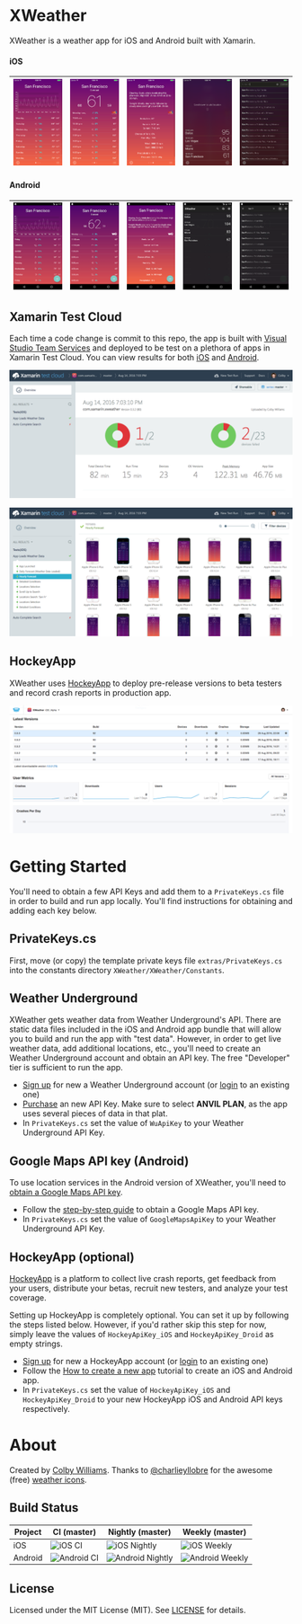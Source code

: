 # XWeather
XWeather is a weather app for iOS and Android built with Xamarin.

#### iOS
![ios-daily](/images/xweather-ios-daily.png?raw=true "ios-daily") | ![ios-hourly](/images/xweather-ios-hourly.png?raw=true "ios-hourly") | ![ios-details](/images/xweather-ios-details.png?raw=true "ios-details") | ![ios-locations](/images/xweather-ios-locations.png?raw=true "ios-locations") | ![ios-search](/images/xweather-ios-search.png?raw=true "ios-search")
:-------------------------:|:-------------------------:|:-------------------------:|:-------------------------:|:-------------------------:

#### Android
![android-daily](/images/xweather-android-daily.png?raw=true "android-daily") | ![android-hourly](/images/xweather-android-hourly.png?raw=true "android-hourly") | ![android-details](/images/xweather-android-details.png?raw=true "android-details") | ![android-locations](/images/xweather-android-locations.png?raw=true "android-locations") | ![android-search](/images/xweather-android-search.png?raw=true "android-search")
:-------------------------:|:-------------------------:|:-------------------------:|:-------------------------:|:-------------------------:


## Xamarin Test Cloud

Each time a code change is commit to this repo, the app is built with [Visual Studio Team Services][16] and deployed to be test on a plethora of apps in Xamarin Test Cloud. You can view results for both [iOS][14] and [Android][15].

![Screenshots](/images/xweather-xtc-overview.png?raw=true "XWeather XTC overview")

![Screenshots](/images/xweather-xtc-details.png?raw=true "XWeather XTC details")


## HockeyApp

XWeather uses [HockeyApp][10] to deploy pre-release versions to beta testers and record crash reports in production app.

![Screenshots](/images/xweather-ha.png?raw=true "XWeather on HockeyApp")


# Getting Started

You'll need to obtain a few API Keys and add them to a `PrivateKeys.cs` file in order to build and run app locally.  You'll find instructions for obtaining and adding each key below.


## PrivateKeys.cs

First, move (or copy) the template private keys file `extras/PrivateKeys.cs` into the constants directory `XWeather/XWeather/Constants`.


## Weather Underground

XWeather gets weather data from Weather Underground's API.  There are static data files included in the iOS and Android app bundle that will allow you to build and run the app with "test data".  However, in order to get live weather data, add additional locations, etc., you'll need to create an Weather Underground account and obtain an API key.  The free "Developer" tier is sufficient to run the app.

* [Sign up][6] for new a Weather Underground account (or [login][8] to an existing one)
* [Purchase][7] an new API Key.  Make sure to select **ANVIL PLAN**, as the app uses several pieces of data in that plat.
* In `PrivateKeys.cs` set the value of `WuApiKey` to your Weather Underground API Key.


## Google Maps API key (Android)

To use location services in the Android version of XWeather, you'll need to [obtain a Google Maps API key][9].

* Follow the [step-by-step guide][9] to obtain a Google Maps API key.
* In `PrivateKeys.cs` set the value of `GoogleMapsApiKey` to your Weather Underground API Key.


## HockeyApp (optional)

[HockeyApp][10] is a platform to collect live crash reports, get feedback from your users, distribute your betas, recruit new testers, and analyze your test coverage.

Setting up HockeyApp is completely optional.  You can set it up by following the steps listed below.  However, if you'd rather skip this step for now, simply leave the values of `HockeyApiKey_iOS` and `HockeyApiKey_Droid` as empty strings.

* [Sign up][12] for new a HockeyApp account (or [login][13] to an existing one)
* Follow the [How to create a new app][11] tutorial to create an iOS and Android app.
* In `PrivateKeys.cs` set the value of `HockeyApiKey_iOS` and `HockeyApiKey_Droid` to your new HockeyApp iOS and Android API keys respectively.


# About

Created by [Colby Williams][19].  Thanks to [@charlieyllobre][18] for the awesome (free) [weather icons][17]. 


## Build Status

| Project | CI (master)      | Nightly (master)      | Weekly (master)      |
|---------|------------------|-----------------------|----------------------|
| iOS     | ![iOS CI][0]     | ![iOS Nightly][1]     | ![iOS Weekly][2]     |
| Android | ![Android CI][3] | ![Android Nightly][4] | ![Android Weekly][5] |



## License

Licensed under the MIT License (MIT).  See [LICENSE][20] for details.


[0]:https://xamarin-partners.visualstudio.com/_apis/public/build/definitions/3b9eb138-c0a3-4290-b1af-21afab9de1ce/9/badge
[1]:https://xamarin-partners.visualstudio.com/_apis/public/build/definitions/3b9eb138-c0a3-4290-b1af-21afab9de1ce/7/badge
[2]:https://xamarin-partners.visualstudio.com/_apis/public/build/definitions/3b9eb138-c0a3-4290-b1af-21afab9de1ce/11/badge
[3]:https://xamarin-partners.visualstudio.com/_apis/public/build/definitions/3b9eb138-c0a3-4290-b1af-21afab9de1ce/10/badge
[4]:https://xamarin-partners.visualstudio.com/_apis/public/build/definitions/3b9eb138-c0a3-4290-b1af-21afab9de1ce/8/badge
[5]:https://xamarin-partners.visualstudio.com/_apis/public/build/definitions/3b9eb138-c0a3-4290-b1af-21afab9de1ce/12/badge

[6]:http://bit.ly/xweather-api-wu-register
[7]:http://bit.ly/xweather-api-wu
[8]:http://bit.ly/xweather-api-wu-login

[9]:http://bit.ly/google-api-key

[10]:http://bit.ly/xweather-ha
[11]:http://bit.ly/xweather-ha-create-app
[12]:http://bit.ly/xweather-ha-signup
[13]:http://bit.ly/xweather-ha-signin

[14]:http://bit.ly/xweather-xtc-ios
[15]:http://bit.ly/xweather-xtc-android

[16]:http://bit.ly/xweather-vsts

[17]:http://charlieyllobre.com/portfolio/free-weather-icons/
[18]:https://twitter.com/charlieyllobre

[19]:https://github.com/colbylwilliams

[20]:https://github.com/colbylwilliams/XWeather/blob/master/LICENSE